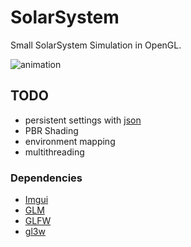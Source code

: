 # SolarSystem
Small SolarSystem Simulation in OpenGL. 

![animation](https://i.imgur.com/TKccWZ6.gif)

## TODO

* persistent settings with [json](https://github.com/open-source-parsers/jsoncpp)
* PBR Shading
* environment mapping
* multithreading

### Dependencies

* [Imgui](https://github.com/ocornut/imgui)
* [GLM](https://glm.g-truc.net/0.9.9/index.html)
* [GLFW](https://www.glfw.org/)
* [gl3w](https://github.com/skaslev/gl3w)
